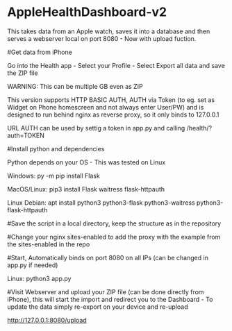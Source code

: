 # AppleHealthDashboard-v2
This takes data from an Apple watch, saves it into a database and then serves a webserver local on port 8080 - Now with upload fuction.

#Get data from iPhone

Go into  the Health app - Select your Profile - Select Export all data and save the ZIP file

WARNING: This can be multiple GB even as ZIP


This version supports HTTP BASIC AUTH, AUTH via Token (to eg. set as Widget on Phone homescreen and not always enter User/PW) and is designed to run behind nginx as reverse proxy, so it only binds to 127.0.0.1

URL AUTH can be used by settig a token in app.py and calling /health/?auth=TOKEN



#Install python and dependencies

Python depends on your OS - This was tested on Linux

Windows: py -m pip install Flask

MacOS/Linux: pip3 install Flask waitress flask-httpauth

Linux Debian: apt install python3 python3-flask python3-waitress python3-flask-httpauth

#Save the script in a local directory, keep the structure as in the repository

#Change your nginx sites-enabled to add the proxy with the example from the sites-enabled in the repo



#Start, Automatically binds on port 8080 on all IPs (can be changed in app.py if needed)

Linux: python3 app.py


#Visit Webserver and upload your ZIP file (can be done directly from iPhone), this will start the import and redirect you to the Dashboard - To update the data simply re-export on your device and re-upload



http://127.0.0.1:8080/upload




